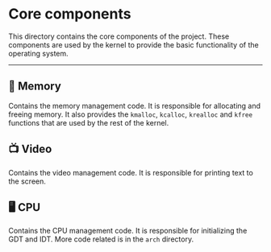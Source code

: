# Core components

This directory contains the core components of the project. These components are used by the kernel to provide the basic functionality of the operating system.

---

## 💾 Memory

Contains the memory management code.
It is responsible for allocating and freeing memory.
It also provides the `kmalloc`, `kcalloc`, `krealloc` and `kfree` functions that are used by the rest of the kernel.

## 📺 Video

Contains the video management code.
It is responsible for printing text to the screen.

## 🖥 CPU

Contains the CPU management code.
It is responsible for initializing the GDT and IDT.
More code related is in the `arch` directory.

